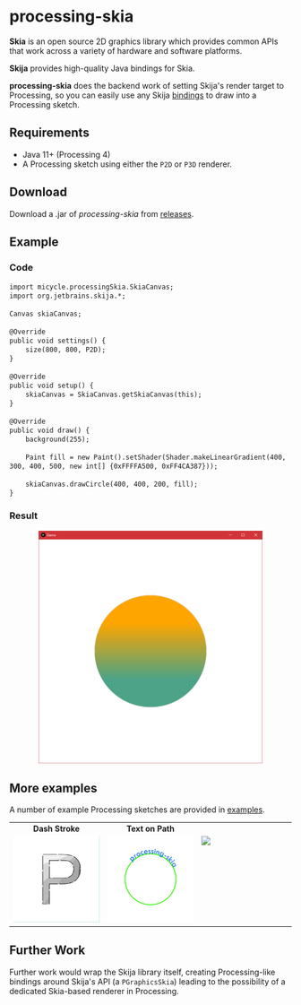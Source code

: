 # processing-skia

**Skia** is an open source 2D graphics library which provides common APIs that work across a variety of hardware and software platforms.

**Skija** provides high-quality Java bindings for Skia.

**processing-skia** does the backend work of setting Skija's render target to Processing, so you can easily use any Skija [bindings](https://github.com/JetBrains/skija/blob/master/docs/Getting%20Started.md) to draw into a Processing sketch.

## Requirements
* Java 11+ (Processing 4)
* A Processing sketch using either the `P2D` or `P3D` renderer.

## Download
Download a .jar of *processing-skia* from [releases](https://github.com/micycle1/processing-skia/releases/).

## Example
### Code

```
import micycle.processingSkia.SkiaCanvas;
import org.jetbrains.skija.*;

Canvas skiaCanvas;

@Override
public void settings() {
    size(800, 800, P2D);
}

@Override
public void setup() {
    skiaCanvas = SkiaCanvas.getSkiaCanvas(this);
}

@Override
public void draw() {
    background(255);
	
    Paint fill = new Paint().setShader(Shader.makeLinearGradient(400, 300, 400, 500, new int[] {0xFFFFA500, 0xFF4CA387}));
	
    skiaCanvas.drawCircle(400, 400, 200, fill);
}
```
### Result
<p align="center">
<img src="resources/result_example.png" alt="Example" width="400"squares_examplesquares_example/></a><br></p>

## More examples

A number of example Processing sketches are provided in [examples](https://github.com/micycle1/processing-skia/tree/main/examples).

<table>
  <tr>
    <td align="center" valign="center"><b>Dash Stroke</td>
    <td align="center" valign="center"><b>Text on Path</td>
    <td align="center" valign="center"><b></td>
  </tr>
  <tr>
    <td valign="top" width = 33%><img src="resources/dashStroke.gif"></td>
    <td valign="top" width = 33%><img src="resources/textOnPath.gif"></td>
    <td valign="top" width = 33%><img src="resources/squares_example.gif"></td>
  </tr>
</table>

## Further Work
Further work would wrap the Skija library itself, creating Processing-like bindings around Skija's API (a `PGraphicsSkia`) leading to the possibility of a dedicated Skia-based renderer in Processing.